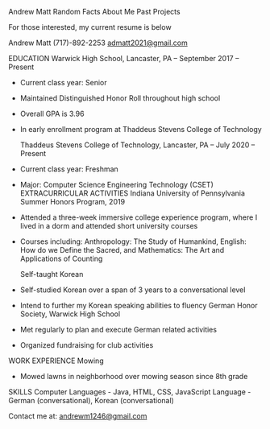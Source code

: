 <!-- Header: links to other pages as well -->
Andrew Matt
Random Facts
About Me
Past Projects

<!-- Body content -->
For those interested, my current resume is below

Andrew Matt (717)-892-2253 admatt2021@gmail.com

EDUCATION
Warwick High School, Lancaster, PA – September 2017 – Present

- Current class year: Senior
- Maintained Distinguished Honor Roll throughout high school
- Overall GPA is 3.96
- In early enrollment program at Thaddeus Stevens College of Technology

  Thaddeus Stevens College of Technology, Lancaster, PA – July 2020 – Present
- Current class year: Freshman
- Major: Computer Science Engineering Technology (CSET)
  EXTRACURRICULAR ACTIVITIES
  Indiana University of Pennsylvania Summer Honors Program, 2019
- Attended a three-week immersive college experience program, where I lived in a dorm
  and attended short university courses
- Courses including: Anthropology: The Study of Humankind, English: How do we Define
  the Sacred, and Mathematics: The Art and Applications of Counting

  Self-taught Korean
- Self-studied Korean over a span of 3 years to a conversational level
- Intend to further my Korean speaking abilities to fluency
  German Honor Society, Warwick High School
- Met regularly to plan and execute German related activities
- Organized fundraising for club activities

WORK EXPERIENCE
Mowing

- Mowed lawns in neighborhood over mowing season since 8th grade

SKILLS
Computer Languages ​- Java, HTML, CSS, JavaScript
Language ​- German (conversational), Korean (conversational)

<!-- Footer -->
Contact me at: andrewm1246@gmail.com
